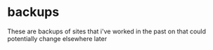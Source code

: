 # backups

These are backups of sites that i've worked in the past on that could potentially change elsewhere later